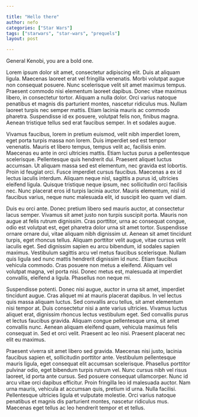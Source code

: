 ```yaml
---

title: "Hello there"
author: nefo
categories: ["Star Wars"]
tags: ["starwars", "star-wars", "prequels"]
layout: post

---
```


General Kenobi, you are a bold one.

Lorem ipsum dolor sit amet, consectetur adipiscing elit. Duis at aliquam ligula. Maecenas laoreet erat vel fringilla venenatis. Morbi volutpat augue non consequat posuere. Nunc scelerisque velit sit amet maximus tempus. Praesent commodo nisi elementum laoreet dapibus. Donec vitae maximus libero, in consectetur tortor. Aliquam a nulla dolor. Orci varius natoque penatibus et magnis dis parturient montes, nascetur ridiculus mus. Nullam laoreet turpis nec semper mattis. Etiam lacinia mauris ac commodo pharetra. Suspendisse id ex posuere, volutpat felis non, finibus magna. Aenean tristique tellus sed erat faucibus semper. In et sodales augue.

Vivamus faucibus, lorem in pretium euismod, velit nibh imperdiet lorem, eget porta turpis massa non lorem. Duis imperdiet sed est tempor venenatis. Mauris et libero tempus, tempus velit ac, facilisis enim. Maecenas eu ante in orci ultricies mattis. Etiam luctus purus a pellentesque scelerisque. Pellentesque quis hendrerit dui. Praesent aliquet luctus accumsan. Ut aliquam massa sed est elementum, nec gravida est lobortis. Proin id feugiat orci. Fusce imperdiet cursus faucibus. Maecenas a ex id lectus iaculis interdum. Aliquam neque nisl, sagittis a purus id, ultricies eleifend ligula. Quisque tristique neque ipsum, nec sollicitudin orci facilisis nec. Nunc placerat eros id turpis lacinia auctor. Mauris elementum, nisl id faucibus varius, neque nunc malesuada elit, id suscipit leo quam vel diam.

Duis eu orci ante. Donec pretium libero sed mauris auctor, at consectetur lacus semper. Vivamus sit amet justo non turpis suscipit porta. Mauris non augue at felis rutrum dignissim. Cras porttitor, urna ac consequat congue, odio est volutpat est, eget pharetra dolor urna sit amet tortor. Suspendisse ornare ornare dui, vitae aliquam nibh dignissim ut. Aenean sit amet tincidunt turpis, eget rhoncus tellus. Aliquam porttitor velit augue, vitae cursus velit iaculis eget. Sed dignissim sapien eu arcu bibendum, id sodales sapien maximus. Vestibulum sagittis arcu vel metus faucibus scelerisque. Nullam quis ligula sed nunc mattis hendrerit dignissim id nunc. Etiam faucibus vehicula commodo. Cras posuere non metus a eleifend. Aliquam vel volutpat magna, vel porta nisi. Donec metus est, malesuada at imperdiet convallis, eleifend a ligula. Phasellus non neque mi.

Suspendisse potenti. Donec nisi augue, auctor in urna sit amet, imperdiet tincidunt augue. Cras aliquet mi at mauris placerat dapibus. In vel lectus quis massa aliquam luctus. Sed convallis arcu tellus, sit amet elementum nisi tempor at. Duis consectetur nisi a ante varius ultricies. Vivamus luctus aliquet erat, dignissim rhoncus lectus vestibulum eget. Sed convallis purus et lectus faucibus gravida. Aliquam congue pellentesque urna, sit amet convallis nunc. Aenean aliquam eleifend quam, vehicula maximus felis consequat in. Sed et orci velit. Praesent ac leo nisi. Praesent placerat nec elit eu maximus.

Praesent viverra sit amet libero sed gravida. Maecenas nisi justo, lacinia faucibus sapien et, sollicitudin porttitor ante. Vestibulum pellentesque mauris ligula, eget consequat elit accumsan scelerisque. Phasellus porttitor pulvinar odio, eget bibendum turpis rutrum vel. Nunc cursus nibh vel risus laoreet, id porta ante cursus. Sed posuere consequat ullamcorper. Nunc id arcu vitae orci dapibus efficitur. Proin fringilla leo id malesuada auctor. Nam urna mauris, vehicula at accumsan quis, pretium id urna. Nulla facilisi. Pellentesque ultricies ligula et vulputate molestie. Orci varius natoque penatibus et magnis dis parturient montes, nascetur ridiculus mus. Maecenas eget tellus ac leo hendrerit tempor et et tellus.
